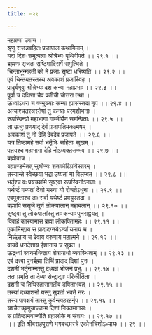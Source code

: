 ```yaml
---
title: ०२९

---
```

महातपा उवाच ।  
श्रृणु राजन्नवहितः प्रजापाल कथामिमाम् ।  
यदा दिशः समुत्पन्नाः श्रोत्रेभ्यः पृथिवीपते ।। २९.१ ।।  
ब्रह्मणः सृजतः सृष्टिमादिसर्गे समुत्थिते ।  
चिन्ताभून्महती को मे प्रजाः सृष्टा धरिष्यति ।। २९.२ ।।  
एवं चिन्तयतस्तस्य अवकाशं प्रजास्विह ।  
प्रादुर्बभूवुः श्रोत्रेभ्यः दश कन्या महाप्रभाः ।। २९.३ ।।  
पूर्वा च दक्षिणा चैव प्रतीची चोत्तरा तथा ।  
ऊर्ध्वाऽधरा च षण्मुख्याः कन्या ह्यासंस्तदा नृप ।। २९.४ ।।  
अन्याश्चतस्त्रस्तेषां तु कन्याः परमशोभनाः ।  
रूपस्विन्यो महाभागा गाम्भीर्येण समन्विताः ।। २९.५ ।।  
ता ऊचुः प्रणयाद् देवं प्रजापतिमकल्मषम् ।  
अवकाशं तु नो देहि देवदेव प्रजापते ।। २९.६ ।।  
यत्र तिष्ठामहे सर्वा भर्तृभिः सहिताः सुखम् ।  
पतयश्च महाभागा देहि नोऽव्यक्तसम्भव ।। २९.७ ।।  
ब्रह्मोवाच ।  
ब्रह्माण्डमेतत् सुश्रोण्यः शतकोटिप्रविस्तरम् ।  
तस्यान्ते स्वेच्छया भद्रा उष्यतां मा विलम्बत ।। २९.८ ।।  
भर्तॄंश्च वः प्रयच्छामि सृष्ट्वा रूपस्विनोऽनघाः ।  
यथेष्टं गम्यतां देशो यस्या यो रोचतेऽधुना ।। २९.९ ।।  
एवमुक्ताश्च ताः सर्वा यथेष्टं प्रययुस्तदा ।  
ब्रह्मापि ससृजे तूर्णं लोकपालान् महाबलान् ।। २९.१० ।।  
सृष्ट्वा तु लोकपालांस्तु ताः कन्याः पुनराह्वयत् ।  
विवाहं कारयामास ब्रह्मा लोकपितामहः ।। २९.११ ।।  
एकामिन्द्राय स प्रादादग्नयेऽन्यां यमाय च ।  
निर्ऋताय च देवाय वरुणाय महात्मने ।। २९.१२ ।।  
वायवे धनदेशाय ईशानाय च सुव्रत ।  
ऊद्र्ध्वां स्वयमधिष्ठाय शेषायाधो व्यवस्थिताम् ।। २९.१३ ।।  
एवं दत्त्वा पुनर्ब्रह्मा तिथिं प्रादाद् दिशां पुनः ।  
दशमीं भर्तृनाम्नस्तु दध्यन्नं भोजनं प्रभुः ।। २९.१४ ।।  
ततः प्रभृति ता देव्यः सेन्द्राद्याः परिकीर्तिताः ।  
दशमी च तिथिस्तासामतीव दयिताभवत् ।। २९.१५ ।।  
तस्यां दध्याशनो यस्तु सुव्रती भवते नरः ।  
तस्य पापक्षयं तास्तु कुर्वन्त्यहरहर्नृप ।। २९.१६ ।।  
यश्चैतच्छृणुयाज्जन्म दिशां नियतमानसः ।  
स प्रतिष्ठामवाप्नोति ब्रह्मलोके न संशयः ।। २९.१७ ।।  
।। इति श्रीवराहपुराणे भगवच्छास्त्रे एकोनत्रिंशोऽध्यायः ।। २९ ।।